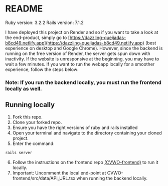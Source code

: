 # README

Ruby version: 3.2.2
Rails version: 7.1.2

I have deployed this project on Render and so if you want to take a look at the end-product, simply go to [https://dazzling-queijadas-b8cd49.netlify.app](https://dazzling-queijadas-b8cd49.netlify.app) (best experience on desktop and Google Chrome). However, since the backend is running on the free version of Render, the server gets spun down with inactivity. If the website is unresponsive at the beginning, you may have to wait a few minutes. If you want to run the webapp locally for a smoother experience, follow the steps below:

### Note: If you run the backend locally, you must run the frontend locally as well.

## Running locally
1. Fork this repo.
2. Clone your forked repo.
3. Ensure you have the right versions of ruby and rails installed
4. Open your terminal and navigate to the directory containing your cloned project.
5. Enter the command:
```bash
rails server
```
6. Follow the instructions on the frontend repo [(CVWO-frontend)](https://github.com/justsparsh/CVWO-frontend) to run it locally.
7. Important: Uncomment the local end-point at CVWO-frontend/src/data/API_URL.tsx when running the backend locally.
